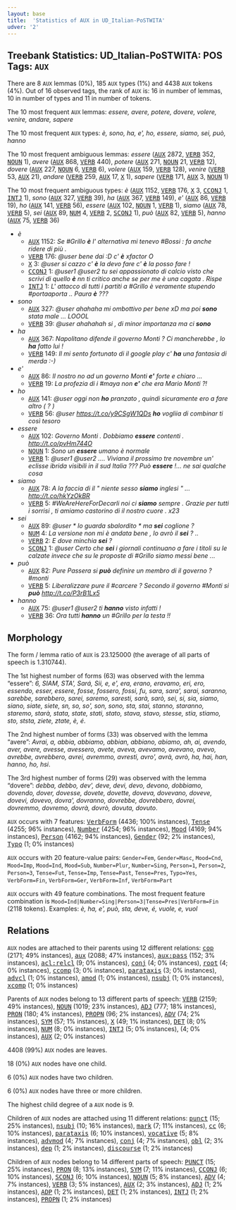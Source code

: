 ```yaml
---
layout: base
title:  'Statistics of AUX in UD_Italian-PoSTWITA'
udver: '2'
---
```


## Treebank Statistics: UD_Italian-PoSTWITA: POS Tags: `AUX`

There are 8 `AUX` lemmas (0%), 185 `AUX` types (1%) and 4438 `AUX` tokens (4%).
Out of 16 observed tags, the rank of `AUX` is: 16 in number of lemmas, 10 in number of types and 11 in number of tokens.

The 10 most frequent `AUX` lemmas: <em>essere, avere, potere, dovere, volere, venire, andare, sapere</em>

The 10 most frequent `AUX` types:  <em>è, sono, ha, e', ho, essere, siamo, sei, può, hanno</em>

The 10 most frequent ambiguous lemmas: <em>essere</em> (<tt><a href="it_postwita-pos-AUX.html">AUX</a></tt> 2872, <tt><a href="it_postwita-pos-VERB.html">VERB</a></tt> 352, <tt><a href="it_postwita-pos-NOUN.html">NOUN</a></tt> 1), <em>avere</em> (<tt><a href="it_postwita-pos-AUX.html">AUX</a></tt> 868, <tt><a href="it_postwita-pos-VERB.html">VERB</a></tt> 440), <em>potere</em> (<tt><a href="it_postwita-pos-AUX.html">AUX</a></tt> 271, <tt><a href="it_postwita-pos-NOUN.html">NOUN</a></tt> 21, <tt><a href="it_postwita-pos-VERB.html">VERB</a></tt> 12), <em>dovere</em> (<tt><a href="it_postwita-pos-AUX.html">AUX</a></tt> 227, <tt><a href="it_postwita-pos-NOUN.html">NOUN</a></tt> 6, <tt><a href="it_postwita-pos-VERB.html">VERB</a></tt> 6), <em>volere</em> (<tt><a href="it_postwita-pos-AUX.html">AUX</a></tt> 159, <tt><a href="it_postwita-pos-VERB.html">VERB</a></tt> 128), <em>venire</em> (<tt><a href="it_postwita-pos-VERB.html">VERB</a></tt> 53, <tt><a href="it_postwita-pos-AUX.html">AUX</a></tt> 21), <em>andare</em> (<tt><a href="it_postwita-pos-VERB.html">VERB</a></tt> 259, <tt><a href="it_postwita-pos-AUX.html">AUX</a></tt> 17, <tt><a href="it_postwita-pos-X.html">X</a></tt> 1), <em>sapere</em> (<tt><a href="it_postwita-pos-VERB.html">VERB</a></tt> 171, <tt><a href="it_postwita-pos-AUX.html">AUX</a></tt> 3, <tt><a href="it_postwita-pos-NOUN.html">NOUN</a></tt> 1)

The 10 most frequent ambiguous types:  <em>è</em> (<tt><a href="it_postwita-pos-AUX.html">AUX</a></tt> 1152, <tt><a href="it_postwita-pos-VERB.html">VERB</a></tt> 176, <tt><a href="it_postwita-pos-X.html">X</a></tt> 3, <tt><a href="it_postwita-pos-CCONJ.html">CCONJ</a></tt> 1, <tt><a href="it_postwita-pos-INTJ.html">INTJ</a></tt> 1), <em>sono</em> (<tt><a href="it_postwita-pos-AUX.html">AUX</a></tt> 327, <tt><a href="it_postwita-pos-VERB.html">VERB</a></tt> 39), <em>ha</em> (<tt><a href="it_postwita-pos-AUX.html">AUX</a></tt> 367, <tt><a href="it_postwita-pos-VERB.html">VERB</a></tt> 149), <em>e'</em> (<tt><a href="it_postwita-pos-AUX.html">AUX</a></tt> 86, <tt><a href="it_postwita-pos-VERB.html">VERB</a></tt> 19), <em>ho</em> (<tt><a href="it_postwita-pos-AUX.html">AUX</a></tt> 141, <tt><a href="it_postwita-pos-VERB.html">VERB</a></tt> 56), <em>essere</em> (<tt><a href="it_postwita-pos-AUX.html">AUX</a></tt> 102, <tt><a href="it_postwita-pos-NOUN.html">NOUN</a></tt> 1, <tt><a href="it_postwita-pos-VERB.html">VERB</a></tt> 1), <em>siamo</em> (<tt><a href="it_postwita-pos-AUX.html">AUX</a></tt> 78, <tt><a href="it_postwita-pos-VERB.html">VERB</a></tt> 5), <em>sei</em> (<tt><a href="it_postwita-pos-AUX.html">AUX</a></tt> 89, <tt><a href="it_postwita-pos-NUM.html">NUM</a></tt> 4, <tt><a href="it_postwita-pos-VERB.html">VERB</a></tt> 2, <tt><a href="it_postwita-pos-SCONJ.html">SCONJ</a></tt> 1), <em>può</em> (<tt><a href="it_postwita-pos-AUX.html">AUX</a></tt> 82, <tt><a href="it_postwita-pos-VERB.html">VERB</a></tt> 5), <em>hanno</em> (<tt><a href="it_postwita-pos-AUX.html">AUX</a></tt> 75, <tt><a href="it_postwita-pos-VERB.html">VERB</a></tt> 36)


* <em>è</em>
  * <tt><a href="it_postwita-pos-AUX.html">AUX</a></tt> 1152: <em>Se #Grillo <b>è</b> l' alternativa mi tenevo #Bossi : fa anche ridere di più .</em>
  * <tt><a href="it_postwita-pos-VERB.html">VERB</a></tt> 176: <em>@user bene dai :D c' <b>è</b> xfactor *O*</em>
  * <tt><a href="it_postwita-pos-X.html">X</a></tt> 3: <em>@user si cazzo c' <b>è</b> la devo fare c' <b>è</b> la posso fare !</em>
  * <tt><a href="it_postwita-pos-CCONJ.html">CCONJ</a></tt> 1: <em>@user1 @user2 tu sei appassionato di calcio visto che scrivi di quello <b>è</b> nn ti critico anche se per me è una cagata . Rispe</em>
  * <tt><a href="it_postwita-pos-INTJ.html">INTJ</a></tt> 1: <em>L' attacco di tutti i partiti a #Grillo è veramente stupendo #portaaporta .. Paura <b>è</b> ???</em>
* <em>sono</em>
  * <tt><a href="it_postwita-pos-AUX.html">AUX</a></tt> 327: <em>@user ahahaha mi ombottivo per bene xD ma poi <b>sono</b> stata male ... LOOOL</em>
  * <tt><a href="it_postwita-pos-VERB.html">VERB</a></tt> 39: <em>@user ahahahah si , di minor importanza ma ci <b>sono</b></em>
* <em>ha</em>
  * <tt><a href="it_postwita-pos-AUX.html">AUX</a></tt> 367: <em>Napolitano difende il governo Monti ? Ci mancherebbe , lo <b>ha</b> fatto lui !</em>
  * <tt><a href="it_postwita-pos-VERB.html">VERB</a></tt> 149: <em>Il mi sento fortunato di il google play c' <b>ha</b> una fantasia di merda :-)</em>
* <em>e'</em>
  * <tt><a href="it_postwita-pos-AUX.html">AUX</a></tt> 86: <em>Il nostro no ad un governo Monti <b>e'</b> forte e chiaro ...</em>
  * <tt><a href="it_postwita-pos-VERB.html">VERB</a></tt> 19: <em>La profezia di i #maya non <b>e'</b> che era Mario Monti ?!</em>
* <em>ho</em>
  * <tt><a href="it_postwita-pos-AUX.html">AUX</a></tt> 141: <em>@user oggi non <b>ho</b> pranzato , quindi sicuramente ero a fare altro ( ? )</em>
  * <tt><a href="it_postwita-pos-VERB.html">VERB</a></tt> 56: <em>@user https://t.co/y9CSgW1QDs <b>ho</b> vogliia di combinar ti così tesoro</em>
* <em>essere</em>
  * <tt><a href="it_postwita-pos-AUX.html">AUX</a></tt> 102: <em>Governo Monti . Dobbiamo <b>essere</b> contenti . http://t.co/pvHm744O</em>
  * <tt><a href="it_postwita-pos-NOUN.html">NOUN</a></tt> 1: <em>Sono un <b>essere</b> umano è normale</em>
  * <tt><a href="it_postwita-pos-VERB.html">VERB</a></tt> 1: <em>@user1 @user2 .... Viviana il prossimo tre novembre un' eclisse ibrida visibili in il sud Italia ??? Può <b>essere</b> !... ne sai qualche cosa</em>
* <em>siamo</em>
  * <tt><a href="it_postwita-pos-AUX.html">AUX</a></tt> 78: <em>A la faccia di il " niente sesso <b>siamo</b> inglesi " ... http://t.co/hkYzOkBR</em>
  * <tt><a href="it_postwita-pos-VERB.html">VERB</a></tt> 5: <em>#WeAreHereForDecarli noi ci <b>siamo</b> sempre . Grazie per tutti i sorrisi , ti amiamo castorino di il nostro cuore . x23</em>
* <em>sei</em>
  * <tt><a href="it_postwita-pos-AUX.html">AUX</a></tt> 89: <em>@user * lo guarda sbalordito * ma <b>sei</b> coglione ?</em>
  * <tt><a href="it_postwita-pos-NUM.html">NUM</a></tt> 4: <em>La versione non mi è andata bene , lo avrò il <b>sei</b> ? ..</em>
  * <tt><a href="it_postwita-pos-VERB.html">VERB</a></tt> 2: <em>E dove minchia <b>sei</b> ?</em>
  * <tt><a href="it_postwita-pos-SCONJ.html">SCONJ</a></tt> 1: <em>@user Certo che <b>sei</b> i giornali continuano a fare i titoli su le calzate invece che su le proposte di #Grillo siamo messi bene ...</em>
* <em>può</em>
  * <tt><a href="it_postwita-pos-AUX.html">AUX</a></tt> 82: <em>Pure Passera si <b>può</b> definire un membro di il governo ? #monti</em>
  * <tt><a href="it_postwita-pos-VERB.html">VERB</a></tt> 5: <em>Liberalizzare pure il #carcere ? Secondo il governo #Monti si <b>può</b> http://t.co/P3rB1Lx5</em>
* <em>hanno</em>
  * <tt><a href="it_postwita-pos-AUX.html">AUX</a></tt> 75: <em>@user1 @user2 ti <b>hanno</b> visto infatti !</em>
  * <tt><a href="it_postwita-pos-VERB.html">VERB</a></tt> 36: <em>Ora tutti <b>hanno</b> un #Grillo per la testa !!</em>

## Morphology

The form / lemma ratio of `AUX` is 23.125000 (the average of all parts of speech is 1.310744).

The 1st highest number of forms (63) was observed with the lemma “essere”: <em>6, SIAM, STA', Sará, Sii, e, e', era, erano, eravamo, eri, ero, essendo, esser, essere, fosse, fossero, fossi, fu, sara, sara', sarai, saranno, sarebbe, sarebbero, sarei, saremo, saresti, sarà, sarò, sei, si, sia, siamo, siano, siate, siete, sn, so, so', son, sono, sta, stai, stanno, staranno, staremo, starà, stata, state, stati, stato, stava, stavo, stesse, stia, stiamo, sto, ststa, ziete, ztate, è, é</em>.

The 2nd highest number of forms (33) was observed with the lemma “avere”: <em>Avrai, a, abbia, abbiamo, abbian, abbiano, abiamo, ah, ai, avendo, aver, avere, avesse, avessero, avete, aveva, avevamo, avevano, avevo, avrebbe, avrebbero, avrei, avremmo, avresti, avro', avrà, avrò, ha, hai, han, hanno, ho, hsi</em>.

The 3rd highest number of forms (29) was observed with the lemma “dovere”: <em>debba, debbo, dev', deve, devi, devo, devono, dobbiamo, dovendo, dover, dovesse, dovete, dovette, doveva, dovevano, doveve, dovevi, dovevo, dovra', dovranno, dovrebbe, dovrebbero, dovrei, dovremmo, dovremo, dovrà, dovrò, dovuta, dovuto</em>.

`AUX` occurs with 7 features: <tt><a href="it_postwita-feat-VerbForm.html">VerbForm</a></tt> (4436; 100% instances), <tt><a href="it_postwita-feat-Tense.html">Tense</a></tt> (4255; 96% instances), <tt><a href="it_postwita-feat-Number.html">Number</a></tt> (4254; 96% instances), <tt><a href="it_postwita-feat-Mood.html">Mood</a></tt> (4169; 94% instances), <tt><a href="it_postwita-feat-Person.html">Person</a></tt> (4162; 94% instances), <tt><a href="it_postwita-feat-Gender.html">Gender</a></tt> (92; 2% instances), <tt><a href="it_postwita-feat-Typo.html">Typo</a></tt> (1; 0% instances)

`AUX` occurs with 20 feature-value pairs: `Gender=Fem`, `Gender=Masc`, `Mood=Cnd`, `Mood=Imp`, `Mood=Ind`, `Mood=Sub`, `Number=Plur`, `Number=Sing`, `Person=1`, `Person=2`, `Person=3`, `Tense=Fut`, `Tense=Imp`, `Tense=Past`, `Tense=Pres`, `Typo=Yes`, `VerbForm=Fin`, `VerbForm=Ger`, `VerbForm=Inf`, `VerbForm=Part`

`AUX` occurs with 49 feature combinations.
The most frequent feature combination is `Mood=Ind|Number=Sing|Person=3|Tense=Pres|VerbForm=Fin` (2118 tokens).
Examples: <em>è, ha, e', può, sta, deve, é, vuole, e, vuol</em>


## Relations

`AUX` nodes are attached to their parents using 12 different relations: <tt><a href="it_postwita-dep-cop.html">cop</a></tt> (2171; 49% instances), <tt><a href="it_postwita-dep-aux.html">aux</a></tt> (2088; 47% instances), <tt><a href="it_postwita-dep-aux-pass.html">aux:pass</a></tt> (152; 3% instances), <tt><a href="it_postwita-dep-acl-relcl.html">acl:relcl</a></tt> (9; 0% instances), <tt><a href="it_postwita-dep-conj.html">conj</a></tt> (4; 0% instances), <tt><a href="it_postwita-dep-root.html">root</a></tt> (4; 0% instances), <tt><a href="it_postwita-dep-ccomp.html">ccomp</a></tt> (3; 0% instances), <tt><a href="it_postwita-dep-parataxis.html">parataxis</a></tt> (3; 0% instances), <tt><a href="it_postwita-dep-advcl.html">advcl</a></tt> (1; 0% instances), <tt><a href="it_postwita-dep-amod.html">amod</a></tt> (1; 0% instances), <tt><a href="it_postwita-dep-nsubj.html">nsubj</a></tt> (1; 0% instances), <tt><a href="it_postwita-dep-xcomp.html">xcomp</a></tt> (1; 0% instances)

Parents of `AUX` nodes belong to 13 different parts of speech: <tt><a href="it_postwita-pos-VERB.html">VERB</a></tt> (2159; 49% instances), <tt><a href="it_postwita-pos-NOUN.html">NOUN</a></tt> (1019; 23% instances), <tt><a href="it_postwita-pos-ADJ.html">ADJ</a></tt> (777; 18% instances), <tt><a href="it_postwita-pos-PRON.html">PRON</a></tt> (180; 4% instances), <tt><a href="it_postwita-pos-PROPN.html">PROPN</a></tt> (96; 2% instances), <tt><a href="it_postwita-pos-ADV.html">ADV</a></tt> (74; 2% instances), <tt><a href="it_postwita-pos-SYM.html">SYM</a></tt> (57; 1% instances), <tt><a href="it_postwita-pos-X.html">X</a></tt> (49; 1% instances), <tt><a href="it_postwita-pos-DET.html">DET</a></tt> (8; 0% instances), <tt><a href="it_postwita-pos-NUM.html">NUM</a></tt> (8; 0% instances), <tt><a href="it_postwita-pos-INTJ.html">INTJ</a></tt> (5; 0% instances),  (4; 0% instances), <tt><a href="it_postwita-pos-AUX.html">AUX</a></tt> (2; 0% instances)

4408 (99%) `AUX` nodes are leaves.

18 (0%) `AUX` nodes have one child.

6 (0%) `AUX` nodes have two children.

6 (0%) `AUX` nodes have three or more children.

The highest child degree of a `AUX` node is 9.

Children of `AUX` nodes are attached using 11 different relations: <tt><a href="it_postwita-dep-punct.html">punct</a></tt> (15; 25% instances), <tt><a href="it_postwita-dep-nsubj.html">nsubj</a></tt> (10; 16% instances), <tt><a href="it_postwita-dep-mark.html">mark</a></tt> (7; 11% instances), <tt><a href="it_postwita-dep-cc.html">cc</a></tt> (6; 10% instances), <tt><a href="it_postwita-dep-parataxis.html">parataxis</a></tt> (6; 10% instances), <tt><a href="it_postwita-dep-vocative.html">vocative</a></tt> (5; 8% instances), <tt><a href="it_postwita-dep-advmod.html">advmod</a></tt> (4; 7% instances), <tt><a href="it_postwita-dep-conj.html">conj</a></tt> (4; 7% instances), <tt><a href="it_postwita-dep-obl.html">obl</a></tt> (2; 3% instances), <tt><a href="it_postwita-dep-dep.html">dep</a></tt> (1; 2% instances), <tt><a href="it_postwita-dep-discourse.html">discourse</a></tt> (1; 2% instances)

Children of `AUX` nodes belong to 14 different parts of speech: <tt><a href="it_postwita-pos-PUNCT.html">PUNCT</a></tt> (15; 25% instances), <tt><a href="it_postwita-pos-PRON.html">PRON</a></tt> (8; 13% instances), <tt><a href="it_postwita-pos-SYM.html">SYM</a></tt> (7; 11% instances), <tt><a href="it_postwita-pos-CCONJ.html">CCONJ</a></tt> (6; 10% instances), <tt><a href="it_postwita-pos-SCONJ.html">SCONJ</a></tt> (6; 10% instances), <tt><a href="it_postwita-pos-NOUN.html">NOUN</a></tt> (5; 8% instances), <tt><a href="it_postwita-pos-ADV.html">ADV</a></tt> (4; 7% instances), <tt><a href="it_postwita-pos-VERB.html">VERB</a></tt> (3; 5% instances), <tt><a href="it_postwita-pos-AUX.html">AUX</a></tt> (2; 3% instances), <tt><a href="it_postwita-pos-ADJ.html">ADJ</a></tt> (1; 2% instances), <tt><a href="it_postwita-pos-ADP.html">ADP</a></tt> (1; 2% instances), <tt><a href="it_postwita-pos-DET.html">DET</a></tt> (1; 2% instances), <tt><a href="it_postwita-pos-INTJ.html">INTJ</a></tt> (1; 2% instances), <tt><a href="it_postwita-pos-PROPN.html">PROPN</a></tt> (1; 2% instances)


